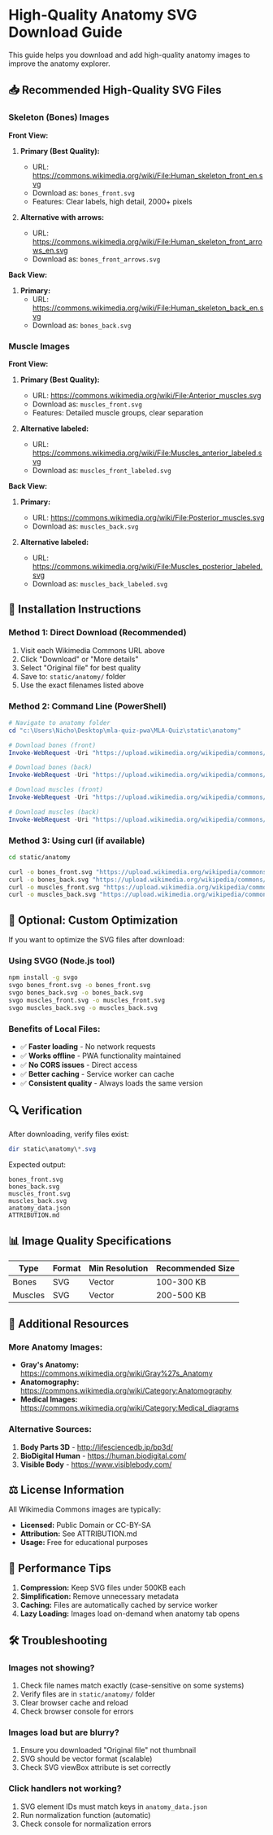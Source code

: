 # High-Quality Anatomy SVG Download Guide

This guide helps you download and add high-quality anatomy images to improve the anatomy explorer.

## 📥 Recommended High-Quality SVG Files

### Skeleton (Bones) Images

**Front View:**
1. **Primary (Best Quality):**
   - URL: https://commons.wikimedia.org/wiki/File:Human_skeleton_front_en.svg
   - Download as: `bones_front.svg`
   - Features: Clear labels, high detail, 2000+ pixels

2. **Alternative with arrows:**
   - URL: https://commons.wikimedia.org/wiki/File:Human_skeleton_front_arrows_en.svg
   - Download as: `bones_front_arrows.svg`

**Back View:**
1. **Primary:**
   - URL: https://commons.wikimedia.org/wiki/File:Human_skeleton_back_en.svg
   - Download as: `bones_back.svg`

### Muscle Images

**Front View:**
1. **Primary (Best Quality):**
   - URL: https://commons.wikimedia.org/wiki/File:Anterior_muscles.svg
   - Download as: `muscles_front.svg`
   - Features: Detailed muscle groups, clear separation

2. **Alternative labeled:**
   - URL: https://commons.wikimedia.org/wiki/File:Muscles_anterior_labeled.svg
   - Download as: `muscles_front_labeled.svg`

**Back View:**
1. **Primary:**
   - URL: https://commons.wikimedia.org/wiki/File:Posterior_muscles.svg
   - Download as: `muscles_back.svg`

2. **Alternative labeled:**
   - URL: https://commons.wikimedia.org/wiki/File:Muscles_posterior_labeled.svg
   - Download as: `muscles_back_labeled.svg`

## 📂 Installation Instructions

### Method 1: Direct Download (Recommended)

1. Visit each Wikimedia Commons URL above
2. Click "Download" or "More details" 
3. Select "Original file" for best quality
4. Save to: `static/anatomy/` folder
5. Use the exact filenames listed above

### Method 2: Command Line (PowerShell)

```powershell
# Navigate to anatomy folder
cd "c:\Users\Nicho\Desktop\mla-quiz-pwa\MLA-Quiz\static\anatomy"

# Download bones (front)
Invoke-WebRequest -Uri "https://upload.wikimedia.org/wikipedia/commons/0/0b/Human_skeleton_front_en.svg" -OutFile "bones_front.svg"

# Download bones (back)
Invoke-WebRequest -Uri "https://upload.wikimedia.org/wikipedia/commons/5/53/Human_skeleton_back_en.svg" -OutFile "bones_back.svg"

# Download muscles (front)
Invoke-WebRequest -Uri "https://upload.wikimedia.org/wikipedia/commons/d/d9/Anterior_muscles.svg" -OutFile "muscles_front.svg"

# Download muscles (back)
Invoke-WebRequest -Uri "https://upload.wikimedia.org/wikipedia/commons/7/72/Posterior_muscles.svg" -OutFile "muscles_back.svg"
```

### Method 3: Using curl (if available)

```bash
cd static/anatomy

curl -o bones_front.svg "https://upload.wikimedia.org/wikipedia/commons/0/0b/Human_skeleton_front_en.svg"
curl -o bones_back.svg "https://upload.wikimedia.org/wikipedia/commons/5/53/Human_skeleton_back_en.svg"
curl -o muscles_front.svg "https://upload.wikimedia.org/wikipedia/commons/d/d9/Anterior_muscles.svg"
curl -o muscles_back.svg "https://upload.wikimedia.org/wikipedia/commons/7/72/Posterior_muscles.svg"
```

## 🎨 Optional: Custom Optimization

If you want to optimize the SVG files after download:

### Using SVGO (Node.js tool)
```bash
npm install -g svgo
svgo bones_front.svg -o bones_front.svg
svgo bones_back.svg -o bones_back.svg
svgo muscles_front.svg -o muscles_front.svg
svgo muscles_back.svg -o muscles_back.svg
```

### Benefits of Local Files:
- ✅ **Faster loading** - No network requests
- ✅ **Works offline** - PWA functionality maintained
- ✅ **No CORS issues** - Direct access
- ✅ **Better caching** - Service worker can cache
- ✅ **Consistent quality** - Always loads the same version

## 🔍 Verification

After downloading, verify files exist:
```powershell
dir static\anatomy\*.svg
```

Expected output:
```
bones_front.svg
bones_back.svg  
muscles_front.svg
muscles_back.svg
anatomy_data.json
ATTRIBUTION.md
```

## 📊 Image Quality Specifications

| Type | Format | Min Resolution | Recommended Size |
|------|--------|----------------|------------------|
| Bones | SVG | Vector | 100-300 KB |
| Muscles | SVG | Vector | 200-500 KB |

## 🔗 Additional Resources

### More Anatomy Images:
- **Gray's Anatomy:** https://commons.wikimedia.org/wiki/Gray%27s_Anatomy
- **Anatomography:** https://commons.wikimedia.org/wiki/Category:Anatomography
- **Medical Images:** https://commons.wikimedia.org/wiki/Category:Medical_diagrams

### Alternative Sources:
1. **Body Parts 3D** - http://lifesciencedb.jp/bp3d/
2. **BioDigital Human** - https://human.biodigital.com/
3. **Visible Body** - https://www.visiblebody.com/

## ⚖️ License Information

All Wikimedia Commons images are typically:
- **Licensed:** Public Domain or CC-BY-SA
- **Attribution:** See ATTRIBUTION.md
- **Usage:** Free for educational purposes

## 🚀 Performance Tips

1. **Compression:** Keep SVG files under 500KB each
2. **Simplification:** Remove unnecessary metadata
3. **Caching:** Files are automatically cached by service worker
4. **Lazy Loading:** Images load on-demand when anatomy tab opens

## 🛠️ Troubleshooting

### Images not showing?
1. Check file names match exactly (case-sensitive on some systems)
2. Verify files are in `static/anatomy/` folder
3. Clear browser cache and reload
4. Check browser console for errors

### Images load but are blurry?
1. Ensure you downloaded "Original file" not thumbnail
2. SVG should be vector format (scalable)
3. Check SVG viewBox attribute is set correctly

### Click handlers not working?
1. SVG element IDs must match keys in `anatomy_data.json`
2. Run normalization function (automatic)
3. Check console for normalization errors
